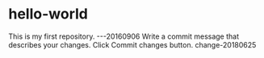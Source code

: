 # hello-world
This is my first repository. ---20160906
Write a commit message that describes your changes.
Click Commit changes button.
change-20180625
